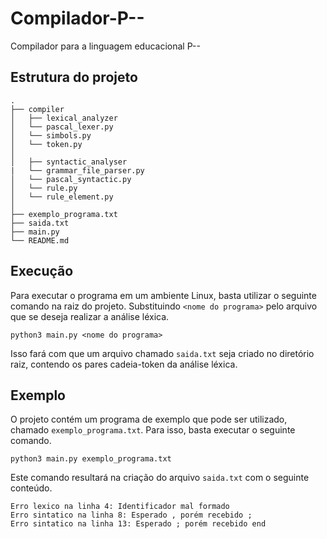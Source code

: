# Compilador-P--
Compilador para a linguagem educacional P--

## Estrutura do projeto
```
.
├── compiler
│   ├── lexical_analyzer
│   └── pascal_lexer.py
│   └── simbols.py
│   └── token.py
│
│   ├── syntactic_analyser
|   └── grammar_file_parser.py
│   └── pascal_syntactic.py
│   └── rule.py
│   └── rule_element.py
│
├── exemplo_programa.txt
├── saida.txt
├── main.py
└── README.md
```

## Execução
Para executar o programa em um ambiente Linux, basta utilizar o seguinte comando na raiz do projeto. Substituindo ```<nome do programa>``` pelo arquivo que se deseja realizar a análise léxica.
```
python3 main.py <nome do programa>
```
Isso fará com que um arquivo chamado ```saida.txt``` seja criado no diretório raiz, contendo os pares cadeia-token da análise léxica.

## Exemplo
O projeto contém um programa de exemplo que pode ser utilizado, chamado ```exemplo_programa.txt```. Para isso, basta executar o seguinte comando.
```
python3 main.py exemplo_programa.txt
```
Este comando resultará na criação do arquivo ```saida.txt``` com o seguinte conteúdo.

```
Erro lexico na linha 4: Identificador mal formado 
Erro sintatico na linha 8: Esperado , porém recebido ;
Erro sintatico na linha 13: Esperado ; porém recebido end
```

